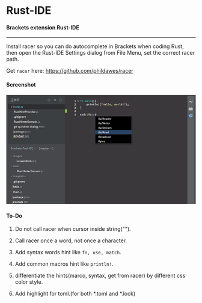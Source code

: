 # Rust-IDE
#### Brackets extension Rust-IDE
----

Install racer so you can do autocomplete in Brackets when coding Rust, then open the Rust-IDE Settings dialog from File Menu, set the correct racer path.

Get ``racer`` here: 
https://github.com/phildawes/racer

#### Screenshot
![Rust-IDE](https://raw.githubusercontent.com/rrandom/Brackets-Rust-IDE/master/images/screenshot.png)



#### To-Do
1. Do not call racer when cursor inside string("").
    <!-- search for codemirror might be helpful, because codemirror could highlight string.  -->
    
2. Call racer once a word, not once a character.
    <!-- maybe need a variable to track current word -->

3. Add syntax words hint like ``fn, use, match``.

4. Add common macros hint like ``println!``.

5. differentiate the hints(marco, syntax, get from racer) by different css color style.

6. Add highlight for toml.(for both *.toml and *.lock)
    <!-- check out http://codemirror.net/mode/toml/index.html -->